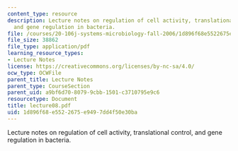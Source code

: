 ```yaml
---
content_type: resource
description: Lecture notes on regulation of cell activity, translational control,
  and gene regulation in bacteria.
file: /courses/20-106j-systems-microbiology-fall-2006/1d896f68e5522675e9497dd4f50e30ba_lecture08.pdf
file_size: 38862
file_type: application/pdf
learning_resource_types:
- Lecture Notes
license: https://creativecommons.org/licenses/by-nc-sa/4.0/
ocw_type: OCWFile
parent_title: Lecture Notes
parent_type: CourseSection
parent_uid: a9bf6d70-8079-9cbb-1501-c3710795e9c6
resourcetype: Document
title: lecture08.pdf
uid: 1d896f68-e552-2675-e949-7dd4f50e30ba
---
```

Lecture notes on regulation of cell activity, translational control, and gene regulation in bacteria.